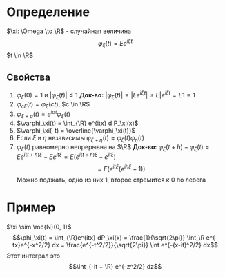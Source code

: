 # Определение
$\xi: \Omega \to \R$ - случайная величина
$$\varphi_{\xi}(t) = Ee^{i\xi t}$$
$t \in \R$
## Свойства
1. $\varphi_\xi(0) = 1$ и $|\varphi_\xi(t)| \leq 1$ 
   **Док-во:** $|\varphi_\xi(t)| = |Ee^{i\xi t}| \leq E|e^{i \xi t} = E1 = 1$ 
2. $\varphi_{c\xi}(t) = \varphi_\xi(ct)$, $c \in \R$
3. $\varphi_{\xi + a}(t) = e^{iat}\varphi_\xi(t)$
4. $\varphi_\xi(t) = \int_{\R} e^{itx} d P_\xi(x)$ 
5. $\varphi_\xi(-t) = \overline{\varphi_\xi(t)}$ 
6. Если $\xi$ и $\eta$ независимы $\varphi_{\xi + \eta}(t) = \varphi_\xi(t) \varphi_\eta(t)$
7. $\varphi_\xi(t)$  равномерно непрерывна на $\R$
   **Док-во:** $\varphi_\xi(t + h) - \varphi_\xi(t) = E e^{i(t+h)\xi} - E e^{it\xi} = E(e^{i(t+h)\xi} - e^{it\xi})$ 
   $$=E(e^{it\xi}(e^{ih\xi} - 1))$$
   Можно поджать, одно из них 1, второе стремится к 0 по лебега
# Пример
$\xi \sim \mc{N}(0, 1)$
$$\phi_\xi(t) = \int_{\R}e^{itx} dP_\xi(x) = \frac{1}{\sqrt{2\pi}} \int_\R e^{-tx}e^{-x^2/2} dx = \frac{e^{-t^2/2}}{\sqrt{2\pi}} \int e^{-(x-it)^2/2} dx$$
Этот интеграл это $$\int_{-it + \R} e^{-z^2/2} dz$$